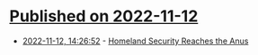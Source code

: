 # [Published on 2022-11-12](index.md)

* [2022-11-12, 14:26:52](https://news.ycombinator.com/item?id=33573319) - [Homeland Security Reaches the Anus](https://www.thelancet.com/journals/lancet/article/PIIS0140673607601913/fulltext)

